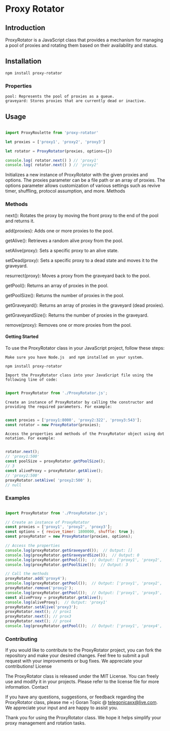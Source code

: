 Proxy Rotator
=======
#### 


## Introduction

ProxyRotator is a JavaScript class that provides a mechanism for managing a pool of proxies and rotating them based on their availability and status.

## Installation
```
npm install proxy-rotator
```

### Properties

    pool: Represents the pool of proxies as a queue.
    graveyard: Stores proxies that are currently dead or inactive.

## Usage

```javascript

import ProxyRoulette from 'proxy-rotator'

let proxies = ['proxy1', 'proxy2', 'proxy3']

let rotator = ProxyRotator(proxies, options={})

console.log( rotator.next() ) // 'proxy1'
console.log( rotator.next() ) // 'proxy2'
```

Initializes a new instance of ProxyRotator with the given proxies and options. The proxies parameter can be a file path or an array of proxies. The options parameter allows customization of various settings such as revive timer, shuffling, protocol assumption, and more.
Methods

### Methods 

next(): Rotates the proxy by moving the front proxy to the end of the pool and returns it.

add(proxies): Adds one or more proxies to the pool.

getAlive(): Retrieves a random alive proxy from the pool.

setAlive(proxy): Sets a specific proxy to an alive state.

setDead(proxy): Sets a specific proxy to a dead state and moves it to the graveyard.

resurrect(proxy): Moves a proxy from the graveyard back to the pool.

getPool(): Returns an array of proxies in the pool.

getPoolSize(): Returns the number of proxies in the pool.

getGraveyard(): Returns an array of proxies in the graveyard (dead proxies).

getGraveyardSize(): Returns the number of proxies in the graveyard.

remove(proxy): Removes one or more proxies from the pool.

#### Getting Started

To use the ProxyRotator class in your JavaScript project, follow these steps:

    Make sure you have Node.js  and npm installed on your system. 

    npm install proxy-rotator

    Import the ProxyRotator class into your JavaScript file using the following line of code:

```javascript

import ProxyRotator from './ProxyRotator.js';
```

    Create an instance of ProxyRotator by calling the constructor and providing the required parameters. For example:

```javascript

const proxies = ['proxy1:8000', 'proxy2:322', 'proxy3:543'];
const rotator = new ProxyRotator(proxies);

```

    Access the properties and methods of the ProxyRotator object using dot notation. For example:

```javascript

rotator.next();
// 'proxy1:500'
const poolSize = proxyRotator.getPoolSize();
// 3
const aliveProxy = proxyRotator.getAlive();
// 'proxy2:500'
proxyRotator.setAlive( 'proxy2:500' );
// null 
```

### Examples


```javascript

import ProxyRotator from './ProxyRotator.js';

// Create an instance of ProxyRotator
const proxies = ['proxy1', 'proxy2', 'proxy3'];
const options = { revive_timer: 1800000, shuffle: true };
const proxyRotator = new ProxyRotator(proxies, options);

// Access the properties
console.log(proxyRotator.getGraveyard());  // Output: []
console.log(proxyRotator.getGraveyardSize());  // Output: 0
console.log(proxyRotator.getPool());  // Output: ['proxy1', 'proxy2', 'proxy3']
console.log(proxyRotator.getPoolSize());  // Output: 3

// Call the methods
proxyRotator.add('proxy4');
console.log(proxyRotator.getPool());  // Output: ['proxy1', 'proxy2', 'proxy3', 'proxy4']
proxyRotator.remove('proxy2');
console.log(proxyRotator.getPool());  // Output: ['proxy1', 'proxy3', 'proxy4']
const aliveProxy = proxyRotator.getAlive();
console.log(aliveProxy);  // Output: 'proxy1'
proxyRotator.setAlive('proxy3');
proxyRotator.next(); // prox1
proxyRotator.next(); // prox3
proxyRotator.next(); // prox4
console.log(proxyRotator.getPool());  // Output: ['proxy1', 'proxy4', 'proxy3']
```

### Contributing

If you would like to contribute to the ProxyRotator project, you can fork the repository and make your desired changes. Feel free to submit a pull request with your improvements or bug fixes. We appreciate your contributions!
License

The ProxyRotator class is released under the MIT License. You can freely use and modify it in your projects. Please refer to the license file for more information.
Contact

If you have any questions, suggestions, or feedback regarding the ProxyRotator class, please me =) Goran Topic @  telegonicaxx@live.com. We appreciate your input and are happy to assist you.

Thank you for using the ProxyRotator class. We hope it helps simplify your proxy management and rotation tasks.
